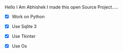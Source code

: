 Hello I Am Abhishek I  made this open Source Project.....
- [x] Work on Python
- [x] Use Sqlite 3
- [x] Use Tkinter 
- [x] Use Os 

